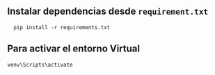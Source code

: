 ## Instalar dependencias desde `requirement.txt`

```
  pip install -r requirements.txt
```
## Para activar el entorno Virtual
```
venv\Scripts\activate
```
